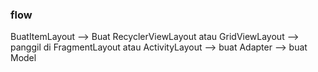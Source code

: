 ### flow
BuatItemLayout --> Buat RecyclerViewLayout atau GridViewLayout --> panggil di FragmentLayout atau ActivityLayout --> buat Adapter --> buat Model